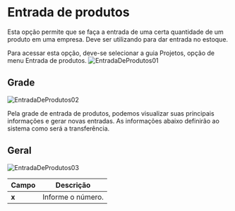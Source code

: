 # Entrada de produtos
Esta opção permite que se faça a entrada de uma certa quantidade de um produto em uma empresa.
Deve ser utilizando para dar entrada no estoque.

Para acessar esta opção, deve-se selecionar a guia Projetos, opção de menu Entrada de produtos.
![EntradaDeProdutos01](https://raw.githubusercontent.com/netforcews/docs-erp/master/Projetos/Imagens/EntradaDeProdutos01.png)

## Grade
![EntradaDeProdutos02](https://raw.githubusercontent.com/netforcews/docs-erp/master/Projetos/Imagens/EntradaDeProdutos02.png)

Pela grade de entrada de produtos, podemos visualizar suas principais informações e gerar novas entradas.
As informações abaixo definirão ao sistema como será a transferência.

## Geral
![EntradaDeProdutos03](https://raw.githubusercontent.com/netforcews/docs-erp/master/Projetos/Imagens/EntradaDeProdutos03.png)

Campo | Descrição
------|----------
**x** | Informe o número.


